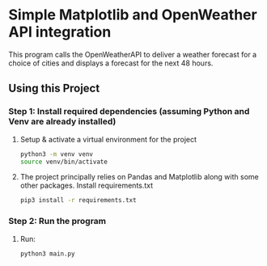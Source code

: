 # Simple Matplotlib and OpenWeather API integration

This program calls the OpenWeatherAPI to deliver a weather forecast for a choice of cities and displays a forecast for the next 48 hours.

## Using this Project

### Step 1: Install required dependencies (assuming Python and Venv are already installed)

1. Setup & activate a virtual environment for the project
    ```sh
    python3 -m venv venv
    source venv/bin/activate
    ```
2. The project principally relies on Pandas and Matplotlib along with some other packages. Install requirements.txt

    ```sh
    pip3 install -r requirements.txt
    ```

### Step 2: Run the program

1.  Run:

    ```sh
    python3 main.py
    ```
